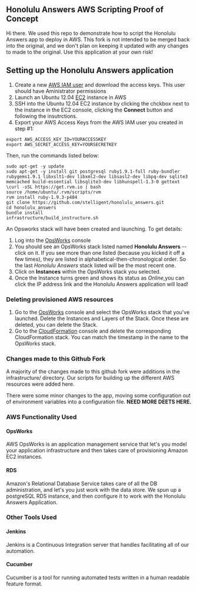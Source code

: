 ## Honolulu Answers AWS Scripting Proof of Concept

Hi there. We used this repo to demonstrate how to script the Honolulu Answers app to deploy in AWS. This fork is not intended to be merged back into the original, and we don't plan on keeping it updated with any changes to made to the original. Use this application at your own risk!

## Setting up the Honolulu Answers application
1. Create a new [AWS IAM user](https://console.aws.amazon.com/iam/) and download the access keys. This user should have Aministrator permissions
2. Launch an Ubuntu 12.04 [EC2](https://console.aws.amazon.com/ec2) instance in AWS
3. SSH into the Ubuntu 12.04 EC2 instance by clicking the chckbox next to the instance in the EC2 console, clicking the **Connect** button and following the insutrctions. 
4. Export your AWS Access Keys from the AWS IAM user you created in step #1:
```
export AWS_ACCESS_KEY_ID=YOURACCESSKEY
export AWS_SECRET_ACCESS_KEY=YOURSECRETKEY
```

Then, run the commands listed below:

```
sudo apt-get -y update
sudo apt-get -y install git postgresql ruby1.9.1-full ruby-bundler rubygems1.9.1 libxslt1-dev libxml2-dev libsasl2-dev libpq-dev sqlite3 memcached build-essential libsqlite3-dev libhunspell-1.3-0 gettext
\curl -sSL https://get.rvm.io | bash
source /home/ubuntu/.rvm/scripts/rvm
rvm install ruby-1.9.3-p484
git clone https://github.com/stelligent/honolulu_answers.git
cd honolulu_answers
bundle install
infrastructure/build_instructure.sh
```

An Opsworks stack will have been created and launching. To get details:

1. Log into the [OpsWorks](http://console.aws.amazon.com/opsworks) console
3. You should see an OpsWorks stack listed named **Honolulu Answers** -- click on it. If you see more than one listed (because you kicked it off a few times), they are listed in alphabetical-then-chronological order. So the last *Honolulu Answers* stack listed will be the most recent one.
4. Click on **Instances** within the OpsWorks stack you selected.
5. Once the Instance turns green and shows its status as *Online*,you can click the IP address link and the Honolulu Answers application will load!

### Deleting provisioned AWS resources
1. Go to the [OpsWorks](http://console.aws.amazon.com/opsworks) console and select the OpsWorks stack that you've launched. Delete the Instances and Layers of the Stack. Once these are deleted, you can delete the Stack.
2. Go to the [CloudFormation](http://console.aws.amazon.com/cloudformation) console and delete the corresponding CloudFormation stack. You can match the timestamp in the name to the OpsWorks stack.

### Changes made to this Github Fork

A majority of the changes made to this github fork were additions in the infrastructure/ directory. Our scripts for building up the different AWS resources were added here.

There were some minor changes to the app, moving some configuration out of environment variables into a configuration file. **NEED MORE DEETS HERE.**

### AWS Functionality Used
#### OpsWorks

AWS OpsWorks is an application management service that let's you model your application infrastructure and then takes care of provisioning Amazon EC2 instances.

#### RDS
Amazon's Relational Database Service takes care of all the DB administration, and let's you just work with the data store. We spun up a postgreSQL RDS instance, and then configure it to work with the Honolulu Answers Application.

### Other Tools Used
#### Jenkins

Jenkins is a Continuous Integration server that handles facilitating all of our automation.

#### Cucumber

Cucumber is a tool for running automated tests written in a human readable feature format. 

